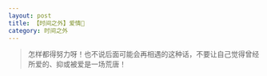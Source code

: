 ```yaml
---
layout: post
title: 【时间之外】爱情💍
category: 时间之外
---
```

>怎样都得努力呀！也不说后面可能会再相遇的这种话，不要让自己觉得曾经所爱的、抑或被爱是一场荒唐！